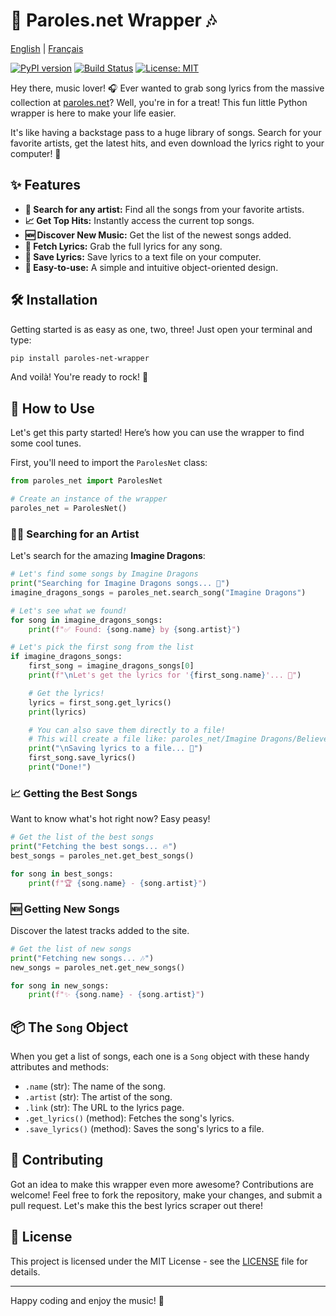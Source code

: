 # 🎤 Paroles.net Wrapper 🎶

[English](README.md) | [Français](README.fr.md)

[![PyPI version](https://img.shields.io/pypi/v/paroles-net-wrapper.svg)](https://pypi.org/project/paroles-net-wrapper/)
[![Build Status](https://img.shields.io/travis/com/Starland9/paroles-net-wrapper.svg)](https://travis-ci.com/Starland9/paroles-net-wrapper)
[![License: MIT](https://img.shields.io/badge/License-MIT-yellow.svg)](https://opensource.org/licenses/MIT)

Hey there, music lover! 🎧 Ever wanted to grab song lyrics from the massive collection at [paroles.net](https://www.paroles.net/)? Well, you're in for a treat! This fun little Python wrapper is here to make your life easier.

It's like having a backstage pass to a huge library of songs. Search for your favorite artists, get the latest hits, and even download the lyrics right to your computer! 🚀

## ✨ Features

*   **🎵 Search for any artist:** Find all the songs from your favorite artists.
*   **📈 Get Top Hits:** Instantly access the current top songs.
*   **🆕 Discover New Music:** Get the list of the newest songs added.
*   **📜 Fetch Lyrics:** Grab the full lyrics for any song.
*   **💾 Save Lyrics:** Save lyrics to a text file on your computer.
*   **🤖 Easy-to-use:** A simple and intuitive object-oriented design.

## 🛠️ Installation

Getting started is as easy as one, two, three! Just open your terminal and type:

```bash
pip install paroles-net-wrapper
```

And voilà! You're ready to rock! 🎸

## 🚀 How to Use

Let's get this party started! Here’s how you can use the wrapper to find some cool tunes.

First, you'll need to import the `ParolesNet` class:

```python
from paroles_net import ParolesNet

# Create an instance of the wrapper
paroles_net = ParolesNet()
```

### 🕵️‍♀️ Searching for an Artist

Let's search for the amazing **Imagine Dragons**:

```python
# Let's find some songs by Imagine Dragons
print("Searching for Imagine Dragons songs... 🐉")
imagine_dragons_songs = paroles_net.search_song("Imagine Dragons")

# Let's see what we found!
for song in imagine_dragons_songs:
    print(f"✅ Found: {song.name} by {song.artist}")

# Let's pick the first song from the list
if imagine_dragons_songs:
    first_song = imagine_dragons_songs[0]
    print(f"\nLet's get the lyrics for '{first_song.name}'... 📜")

    # Get the lyrics!
    lyrics = first_song.get_lyrics()
    print(lyrics)

    # You can also save them directly to a file!
    # This will create a file like: paroles_net/Imagine Dragons/Believer.txt
    print("\nSaving lyrics to a file... 💾")
    first_song.save_lyrics()
    print("Done!")
```

### 📈 Getting the Best Songs

Want to know what's hot right now? Easy peasy!

```python
# Get the list of the best songs
print("Fetching the best songs... 🔥")
best_songs = paroles_net.get_best_songs()

for song in best_songs:
    print(f"🏆 {song.name} - {song.artist}")
```

### 🆕 Getting New Songs

Discover the latest tracks added to the site.

```python
# Get the list of new songs
print("Fetching new songs... 🎶")
new_songs = paroles_net.get_new_songs()

for song in new_songs:
    print(f"✨ {song.name} - {song.artist}")
```

## 📦 The `Song` Object

When you get a list of songs, each one is a `Song` object with these handy attributes and methods:

*   `.name` (str): The name of the song.
*   `.artist` (str): The artist of the song.
*   `.link` (str): The URL to the lyrics page.
*   `.get_lyrics()` (method): Fetches the song's lyrics.
*   `.save_lyrics()` (method): Saves the song's lyrics to a file.

## 🙌 Contributing

Got an idea to make this wrapper even more awesome? Contributions are welcome! Feel free to fork the repository, make your changes, and submit a pull request. Let's make this the best lyrics scraper out there!

## 📜 License

This project is licensed under the MIT License - see the [LICENSE](LICENSE) file for details.

---

Happy coding and enjoy the music! 🎉
